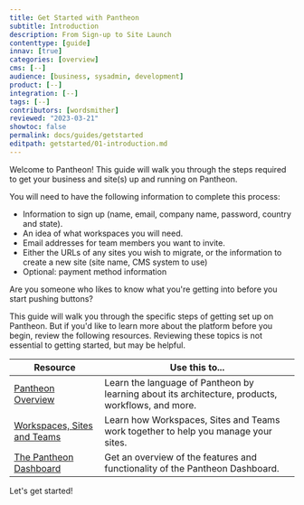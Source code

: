 ```yaml
---
title: Get Started with Pantheon
subtitle: Introduction
description: From Sign-up to Site Launch
contenttype: [guide]
innav: [true]
categories: [overview]
cms: [--]
audience: [business, sysadmin, development]
product: [--]
integration: [--]
tags: [--]
contributors: [wordsmither]
reviewed: "2023-03-21"
showtoc: false
permalink: docs/guides/getstarted
editpath: getstarted/01-introduction.md
---
```


Welcome to Pantheon! This guide will walk you through the steps required to get your business and site(s) up and running on Pantheon.  

You will need to have the following information to complete this process:
- Information to sign up (name, email, company name, password, country and state).
- An idea of what workspaces you will need.
- Email addresses for team members you want to invite.
- Either the URLs of any sites you wish to migrate, or the information to create a new site (site name, CMS system to use)
- Optional: payment method information


<Alert title="Note" type="info" >

Are you someone who likes to know what you're getting into before you start pushing buttons?

This guide will walk you through the specific steps of getting set up on Pantheon.  But if you'd like to learn more about the platform before you begin, review the following resources.  Reviewing these topics is not essential to getting started, but may be helpful.

| Resource | Use this to...  |
|---|---|
| [Pantheon Overview](/overview) | Learn the language of Pantheon by learning about its architecture, products, workflows, and more. |
| [Workspaces, Sites and Teams](/guides/account-mgmt/workspace-sites-teams) | Learn how Workspaces, Sites and Teams work together to help you manage your sites.  |
| [The Pantheon Dashboard](/guides/new-dashboard)| Get an overview of the features and functionality of the Pantheon Dashboard.
</Alert>

Let's get started!
